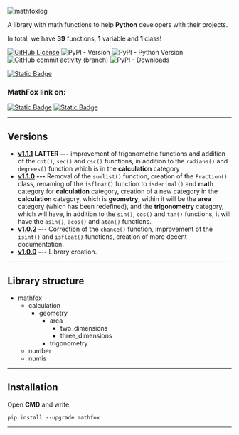![mathfoxlog](https://github.com/PipocaFox/MathFox/assets/114585145/35e369de-6110-487c-9dcb-8b34e254ad6c)

A library with math functions to help **Python** developers with their projects.

In total, we have **39** functions, **1** variable and **1** class!

[![GitHub License](https://img.shields.io/github/license/PipocaFox/MathFox?color=orange)](https://github.com/PipocaFox/MathFox/blob/main/LICENCE)
![PyPI - Version](https://img.shields.io/pypi/v/MathFox?label=version)
![PyPI - Python Version](https://img.shields.io/pypi/pyversions/mathfox?color=green)
![GitHub commit activity (branch)](https://img.shields.io/github/commit-activity/m/PipocaFox/MathFox?logo=github&color=red)
![PyPI - Downloads](https://img.shields.io/pypi/dm/mathfox?logo=pypi&logoColor=white&color=yellow)

[![Static Badge](https://img.shields.io/badge/Documentation-%20?logo=github&color=black)](https://github.com/PipocaFox/MathFox/blob/main/DOCUMENTATION.md)


### MathFox link on:

[![Static Badge](https://img.shields.io/badge/Github-%20?logo=github&color=black)](https://github.com/PipocaFox/MathFox)
[![Static Badge](https://img.shields.io/badge/PYPI-%20?logo=pypi&logoColor=white&color=blue)](https://pypi.org/project/mathfox)


---

## Versions
- [**v1.1.1**](https://pypi.org/project/mathfox/1.1.1/) **LATTER** **---**
improvement of trigonometric functions and addition of the ``cot()``, ``sec()`` and ``csc()`` functions, in addition to the ``radians()`` and ``degrees()`` function which is in the **calculation** category 
- [**v1.1.0**](https://pypi.org/project/mathfox/1.1.0/) **---**
Removal of the `sumlist()` function, creation of the `Fraction()` class, renaming of the `isfloat()` function to `isdecimal()` and **math** category for **calculation** category, creation of a new category in the **calculation** category, which is **geometry**, within it will be the **area** category (which has been redefined), and the **trigonometry** category, which will have, in addition to the ``sin()``, ``cos()`` and ``tan()`` functions, it will have the ``asin()``, ``acos()`` and ``atan()`` functions.
- [**v1.0.2**](https://pypi.org/project/mathfox/1.0.2/) **---**
Correction of the `chance()` function, improvement of the `isint()` and `isfloat()` functions, creation of more decent documentation.
- [**v1.0.0**](https://pypi.org/project/mathfox/1.0.0/) **---** 
Library creation.

---

## Library structure
- mathfox
    - calculation
      - geometry
          - area
            - two_dimensions
            - three_dimensions
          - trigonometry
    - number
    - numis
  

---

## Installation
Open **CMD** and write:
```
pip install --upgrade mathfox
```

---
